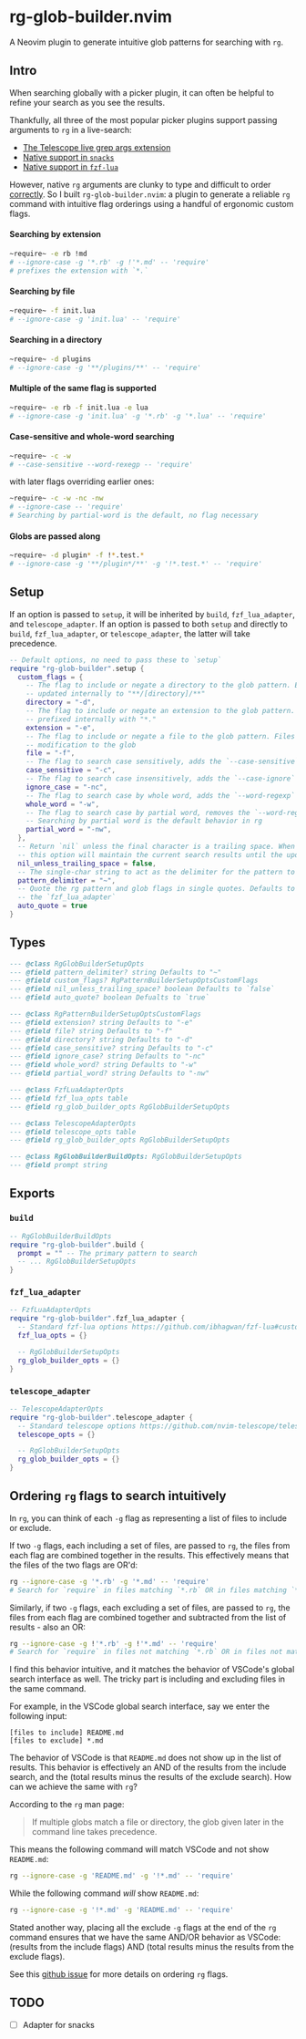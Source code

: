 # rg-glob-builder.nvim

A Neovim plugin to generate intuitive glob patterns for searching with `rg`.

## Intro

When searching globally with a picker plugin, it can often be helpful to refine your search as you see the results. 

Thankfully, all three of the most popular picker plugins support passing arguments to `rg` in a live-search:

- [The Telescope live grep args extension](https://github.com/nvim-telescope/telescope-live-grep-args.nvim)
- [Native support in `snacks`](https://github.com/folke/snacks.nvim/discussions/461#discussioncomment-11894765)
- [Native support in `fzf-lua`](https://github.com/ibhagwan/fzf-lua/wiki#how-can-i-restrict-grep-search-to-certain-files)

However, native `rg` arguments are clunky to type and difficult to order [correctly](https://github.com/ElanMedoff/rg-glob-builder.nvim#ordering-rg-flags-to-search-intuitively). So I built `rg-glob-builder.nvim`: a plugin to generate a reliable `rg` command with intuitive flag orderings using a handful of ergonomic custom flags.

#### Searching by extension
```bash
~require~ -e rb !md
# --ignore-case -g '*.rb' -g !'*.md' -- 'require'
# prefixes the extension with `*.`
```

#### Searching by file
```bash
~require~ -f init.lua
# --ignore-case -g 'init.lua' -- 'require'
```

#### Searching in a directory
```bash
~require~ -d plugins
# --ignore-case -g '**/plugins/**' -- 'require'
```

#### Multiple of the same flag is supported
```bash
~require~ -e rb -f init.lua -e lua
# --ignore-case -g 'init.lua' -g '*.rb' -g '*.lua' -- 'require'
```

#### Case-sensitive and whole-word searching
```bash
~require~ -c -w
# --case-sensitive --word-rexegp -- 'require'
```

with later flags overriding earlier ones:
```bash
~require~ -c -w -nc -nw
# --ignore-case -- 'require'
# Searching by partial-word is the default, no flag necessary
```

#### Globs are passed along
```bash
~require~ -d plugin* -f !*.test.*
# --ignore-case -g '**/plugin*/**' -g '!*.test.*' -- 'require'
```

## Setup

If an option is passed to `setup`, it will be inherited by `build`, `fzf_lua_adapter`, and `telescope_adapter`. If an option is passed to both `setup` and directly to `build`, `fzf_lua_adapter`, or `telescope_adapter`, the latter will take precedence.

```lua
-- Default options, no need to pass these to `setup`
require "rg-glob-builder".setup {
  custom_flags = {
    -- The flag to include or negate a directory to the glob pattern. Extensions are 
    -- updated internally to "**/[directory]/**"
    directory = "-d",
    -- The flag to include or negate an extension to the glob pattern. Extensions are 
    -- prefixed internally with "*."
    extension = "-e",
    -- The flag to include or negate a file to the glob pattern. Files are passed without 
    -- modification to the glob
    file = "-f",
    -- The flag to search case sensitively, adds the `--case-sensitive` flag
    case_sensitive = "-c",
    -- The flag to search case insensitively, adds the `--case-ignore` flag
    ignore_case = "-nc",
    -- The flag to search case by whole word, adds the `--word-regexp` flag
    whole_word = "-w",
    -- The flag to search case by partial word, removes the `--word-regexp` flag 
    -- Searching by partial word is the default behavior in rg
    partial_word = "-nw",
  },
  -- Return `nil` unless the final character is a trailing space. When updating the flags, 
  -- this option will maintain the current search results until the update is complete
  nil_unless_trailing_space = false,
  -- The single-char string to act as the delimiter for the pattern to pass to rg
  pattern_delimiter = "~",
  -- Quote the rg pattern and glob flags in single quotes. Defaults to true, except for in 
  -- the `fzf_lua_adapter`
  auto_quote = true
}
```

## Types 
```lua
--- @class RgGlobBuilderSetupOpts
--- @field pattern_delimiter? string Defaults to "~"
--- @field custom_flags? RgPatternBuilderSetupOptsCustomFlags
--- @field nil_unless_trailing_space? boolean Defaults to `false`
--- @field auto_quote? boolean Defualts to `true`

--- @class RgPatternBuilderSetupOptsCustomFlags
--- @field extension? string Defaults to "-e"
--- @field file? string Defaults to "-f"
--- @field directory? string Defaults to "-d"
--- @field case_sensitive? string Defaults to "-c"
--- @field ignore_case? string Defaults to "-nc"
--- @field whole_word? string Defaults to "-w"
--- @field partial_word? string Defaults to "-nw"

--- @class FzfLuaAdapterOpts
--- @field fzf_lua_opts table
--- @field rg_glob_builder_opts RgGlobBuilderSetupOpts

--- @class TelescopeAdapterOpts
--- @field telescope_opts table
--- @field rg_glob_builder_opts RgGlobBuilderSetupOpts

--- @class RgGlobBuilderBuildOpts: RgGlobBuilderSetupOpts
--- @field prompt string
```

## Exports

### `build`
```lua
-- RgGlobBuilderBuildOpts
require "rg-glob-builder".build {
  prompt = "" -- The primary pattern to search
  -- ... RgGlobBuilderSetupOpts
}
```

### `fzf_lua_adapter`
```lua
-- FzfLuaAdapterOpts
require "rg-glob-builder".fzf_lua_adapter {
  -- Standard fzf-lua options https://github.com/ibhagwan/fzf-lua#customization
  fzf_lua_opts = {}

  -- RgGlobBuilderSetupOpts
  rg_glob_builder_opts = {}
}
```

### `telescope_adapter`
```lua
-- TelescopeAdapterOpts
require "rg-glob-builder".telescope_adapter {
  -- Standard telescope options https://github.com/nvim-telescope/telescope.nvim#customization
  telescope_opts = {}

  -- RgGlobBuilderSetupOpts
  rg_glob_builder_opts = {}
}
```

## Ordering `rg` flags to search intuitively

In `rg`, you can think of each `-g` flag as representing a list of files to include or exclude. 

If two `-g` flags, each including a set of files, are passed to `rg`, the files from each flag are combined together in the results. This effectively means that the files of the two flags are OR'd:

```bash
rg --ignore-case -g '*.rb' -g '*.md' -- 'require'
# Search for `require` in files matching `*.rb` OR in files matching `*.md`
```

Similarly, if two `-g` flags, each excluding a set of files, are passed to `rg`, the files from each flag are combined together and subtracted from the list of results - also an OR:

```bash
rg --ignore-case -g !'*.rb' -g !'*.md' -- 'require'
# Search for `require` in files not matching `*.rb` OR in files not matching `*.md`
```

I find this behavior intuitive, and it matches the behavior of VSCode's global search interface as well. The tricky part is including and excluding files in the same command.

For example, in the VSCode global search interface, say we enter the following input:

```
[files to include] README.md
[files to exclude] *.md
```

The behavior of VSCode is that `README.md` does not show up in the list of results. This behavior is effectively an AND of the results from the include search, and the (total results minus the results of the exclude search). How can we achieve the same with `rg`?

According to the `rg` man page:

> If multiple globs match a file or directory, the glob given later in the command line takes precedence.

This means the following command will match VSCode and not show `README.md`:

```bash
rg --ignore-case -g 'README.md' -g '!*.md' -- 'require'
```

While the following command _will_ show `README.md`:

```bash
rg --ignore-case -g '!*.md' -g 'README.md' -- 'require'
```

Stated another way, placing all the exclude `-g` flags at the end of the `rg` command ensures that we have the same AND/OR behavior as VSCode: (results from the include flags) AND (total results minus the results from the exclude flags).

See this [github issue](https://github.com/BurntSushi/ripgrep/issues/809#issuecomment-366366982) for more details on ordering `rg` flags.

## TODO
- [ ] Adapter for snacks
